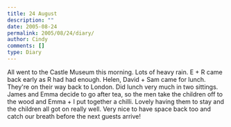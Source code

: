 ```yaml
---
title: 24 August
description: ""
date: 2005-08-24
permalink: 2005/08/24/diary/
author: Cindy
comments: []
type: Diary
---
```


All went to the Castle Museum this morning. Lots of heavy rain. E + R came back early as R had had enough. Helen, David + Sam came for lunch. They're on their way back to London. Did lunch very much in two sittings. James and Emma decide to go after tea, so the men take the children off to the wood and Emma + I put together a chilli. Lovely having them to stay and the children all got on really well. Very nice to have space back too and catch our breath before the next guests arrive!
